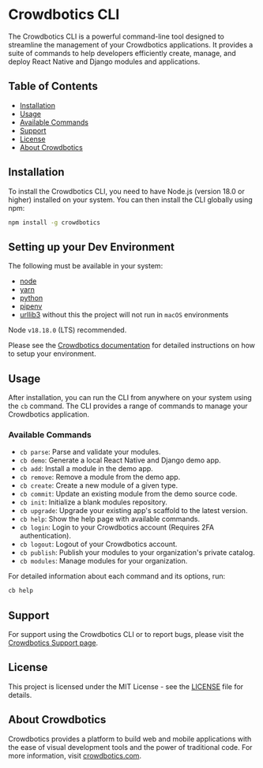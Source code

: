 # Crowdbotics CLI

The Crowdbotics CLI is a powerful command-line tool designed to streamline the management of your Crowdbotics applications. It provides a suite of commands to help developers efficiently create, manage, and deploy React Native and Django modules and applications.

## Table of Contents

- [Installation](#installation)
- [Usage](#usage)
- [Available Commands](#available-commands)
- [Support](#support)
- [License](#license)
- [About Crowdbotics](#about-crowdbotics)

## Installation

To install the Crowdbotics CLI, you need to have Node.js (version 18.0 or higher) installed on your system. You can then install the CLI globally using npm:

```bash
npm install -g crowdbotics
```

## Setting up your Dev Environment

The following must be available in your system:

- [node](https://nodejs.org/en)
- [yarn](https://yarnpkg.com/)
- [python](https://www.python.org/)
- [pipenv](https://pypi.org/project/pipenv/)
- [urllib3](https://urllib3.readthedocs.io/en/stable/) without this the project will not run in ```macOS``` environments

Node `v18.18.0` (LTS) recommended.

Please see the [Crowdbotics documentation](https://docs.crowdbotics.com/docs/set-up-your-dev-env) for detailed instructions on how to setup your environment.


## Usage

After installation, you can run the CLI from anywhere on your system using the `cb` command. The CLI provides a range of commands to manage your Crowdbotics application.

### Available Commands

- `cb parse`: Parse and validate your modules.
- `cb demo`: Generate a local React Native and Django demo app.
- `cb add`: Install a module in the demo app.
- `cb remove`: Remove a module from the demo app.
- `cb create`: Create a new module of a given type.
- `cb commit`: Update an existing module from the demo source code.
- `cb init`: Initialize a blank modules repository.
- `cb upgrade`: Upgrade your existing app's scaffold to the latest version.
- `cb help`: Show the help page with available commands.
- `cb login`: Login to your Crowdbotics account (Requires 2FA authentication).
- `cb logout`: Logout of your Crowdbotics account.
- `cb publish`: Publish your modules to your organization's private catalog.
- `cb modules`: Manage modules for your organization.

For detailed information about each command and its options, run:

```bash
cb help
```

## Support

For support using the Crowdbotics CLI or to report bugs, please visit the [Crowdbotics Support page](https://app.crowdbotics.com/dashboard/user/support).

## License

This project is licensed under the MIT License - see the [LICENSE](LICENSE) file for details.

## About Crowdbotics

Crowdbotics provides a platform to build web and mobile applications with the ease of visual development tools and the power of traditional code. For more information, visit [crowdbotics.com](https://www.crowdbotics.com).
```